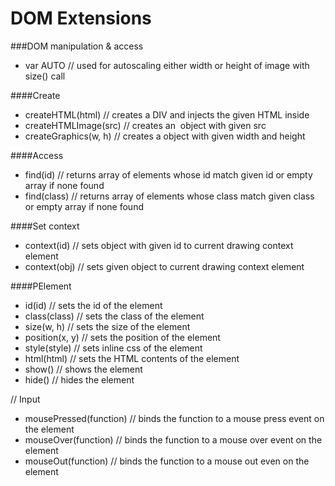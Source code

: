 DOM Extensions
==========

###DOM manipulation & access
+ var AUTO // used for autoscaling either width or height of image with size() call

####Create 
+ createHTML(html) // creates a DIV and injects the given HTML inside
+ createHTMLImage(src) // creates an <img> object with given src
+ createGraphics(w, h) // creates a <canvas> object with given width and height

####Access
+ find(id) // returns array of elements whose id match given id or empty array if none found
+ find(class) // returns array of elements whose class match given class or empty array if none found

####Set context
+ context(id) // sets object with given id to current drawing context element
+ context(obj) // sets given object to current drawing context element


####PElement

+ id(id) // sets the id of the element
+ class(class) // sets the class of the element
+ size(w, h) // sets the size of the element
+ position(x, y) // sets the position of the element
+ style(style) // sets inline css of the element
+ html(html) // sets the HTML contents of the element
+ show() // shows the element
+ hide() // hides the element

// Input
+ mousePressed(function) // binds the function to a mouse press event on the element
+ mouseOver(function) // binds the function to a mouse over event on the element
+ mouseOut(function) // binds the function to a mouse out even on the element



